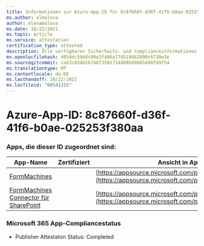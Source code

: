 ```yaml
---
title: Informationen zur Azure-App-ID für 8c87660f-d36f-41f6-b0ae-025253f380aa
ms.author: elmalova
author: elenamalova
ms.date: 10/22/2021
ms.topic: article
ms.service: attestation
certification_type: attested
description: Alle verfügbaren Sicherheits- und Complianceinformationen für 8c87660f-d36f-41f6-b0ae-025253f380aa.
ms.openlocfilehash: 4054dc59ddc00e2f466a774519462890c6730e3e
ms.sourcegitcommit: cab3c02db1b748f3502714d89bd9b65408fd9f54
ms.translationtype: MT
ms.contentlocale: de-DE
ms.lasthandoff: 10/22/2021
ms.locfileid: "60541315"
---
```

# <a name="azure-app-id-8c87660f-d36f-41f6-b0ae-025253f380aa"></a>Azure-App-ID: 8c87660f-d36f-41f6-b0ae-025253f380aa


### <a name="apps-associated-with-this-id"></a>Apps, die dieser ID zugeordnet sind:
| **App-Name** | **Zertifiziert** | **Ansicht in AppSource** |
|--------------|---------------|-----------------------|
| [FormMachines](https://docs.microsoft.com/microsoft-365-app-certification/forward/WA200001217) |  | [https://appsource.microsoft.com/product/office/WA200001217](https://appsource.microsoft.com/product/office/WA200001217) |
| [FormMachines Connector für SharePoint](https://docs.microsoft.com/microsoft-365-app-certification/forward/WA200000357) |  | [https://appsource.microsoft.com/product/office/WA200000357](https://appsource.microsoft.com/product/office/WA200000357) |

### <a name="microsoft-365-app-compliance-status"></a>Microsoft 365 App-Compliancestatus
- Publisher Attestaton Status: Completed
